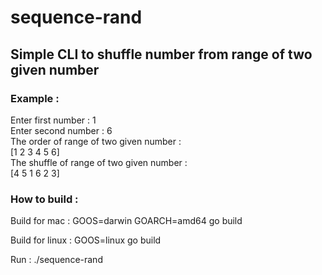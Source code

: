 # sequence-rand

## Simple CLI to shuffle number from range of two given number

### Example :

Enter first number : 1 <br/>
Enter second number : 6 <br/>
The order of range of two given number : <br/>
[1 2 3 4 5 6]  <br/>
The shuffle of range of two given number :  <br/>
[4 5 1 6 2 3]  <br/>

### How to build :

Build for mac : GOOS=darwin GOARCH=amd64 go build

Build for linux : GOOS=linux go build

Run : ./sequence-rand
